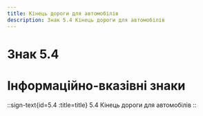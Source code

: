 ```yaml
---
title: Кінець дороги для автомобілів
description: Знак 5.4 Кінець дороги для автомобілів
---
```

# Знак 5.4
# Інформаційно-вказівні знаки
::sign-text{id=5.4 :title=title}
5.4 Кінець дороги для автомобілів
::